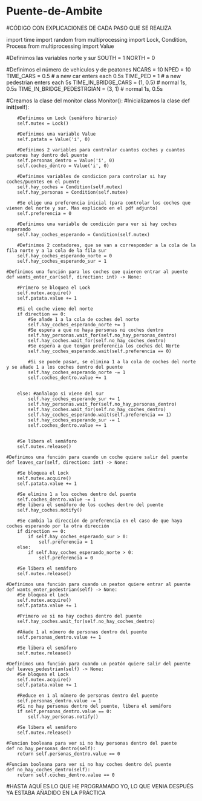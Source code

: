 # Puente-de-Ambite





#CÓDIGO CON EXPLICACIONES DE CADA PASO QUE SE REALIZA








import time
import random
from multiprocessing import Lock, Condition, Process
from multiprocessing import Value

#Definimos las variables norte y sur
SOUTH = 1
NORTH = 0

#Definimos el número de vehiculos y de peatones
NCARS = 10
NPED = 10
TIME_CARS = 0.5  # a new car enters each 0.5s
TIME_PED = 1 # a new pedestrian enters each 5s
TIME_IN_BRIDGE_CARS = (1, 0.5) # normal 1s, 0.5s
TIME_IN_BRIDGE_PEDESTRGIAN = (3, 1) # normal 1s, 0.5s



#Creamos la clase del monitor
class Monitor():
    #Inicializamos la clase
    def __init__(self):
        
        #Definimos un Lock (semáforo binario)
        self.mutex = Lock()
        
        #Definimos una variable Value
        self.patata = Value('i', 0)
        
        #Definimos 2 variables para controlar cuantos coches y cuantos peatones hay dentro del puente
        self.personas_dentro = Value('i', 0)
        self.coches_dentro = Value('i', 0)
        
        #Definimos variables de condicion para controlar si hay coches/puentes en el puente
        self.hay_coches = Condition(self.mutex)
        self.hay_personas = Condition(self.mutex)
        
        #Se elige una preferencia inicial (para controlar los coches que vienen del norte y sur. Mas explicado en el pdf adjunto)
        self.preferencia = 0
        
        #Definimos una variable de condición para ver si hay coches esperando 
        self.hay_coches_esperando = Condition(self.mutex)

        #Definimos 2 contadores, que se van a corresponder a la cola de la fila norte y a la cola de la fila sur 
        self.hay_coches_esperando_norte = 0
        self.hay_coches_esperando_sur = 1

    #Definimos una función para los coches que quieren entrar al puente
    def wants_enter_car(self, direction: int) -> None:
        
        #Primero se bloquea el Lock 
        self.mutex.acquire()
        self.patata.value += 1

        #Si el coche viene del norte
        if direction == 0:
            #Se añade 1 a la cola de coches del norte
            self.hay_coches_esperando_norte += 1
            #Se espera a que no haya personas ni coches dentro
            self.hay_personas.wait_for(self.no_hay_personas_dentro)
            self.hay_coches.wait_for(self.no_hay_coches_dentro)
            #Se espera a que tengan preferencia los coches del Norte
            self.hay_coches_esperando.wait(self.preferencia == 0)
                        
            #Si se puede pasar, se elimina 1 a la cola de coches del norte y se añade 1 a los coches dentro del puente
            self.hay_coches_esperando_norte -= 1
            self.coches_dentro.value += 1


        else: #anñalogo si viene del sur
            self.hay_coches_esperando_sur += 1
            self.hay_personas.wait_for(self.no_hay_personas_dentro)
            self.hay_coches.wait_for(self.no_hay_coches_dentro)
            self.hay_coches_esperando.wait(self.preferencia == 1)
            self.hay_coches_esperando_sur -= 1
            self.coches_dentro.value += 1

            
        #Se libera el semáforo
        self.mutex.release()

    #Definimos una función para cuando un coche quiere salir del puente
    def leaves_car(self, direction: int) -> None:
        
        #Se bloquea el Lock
        self.mutex.acquire() 
        self.patata.value += 1
        
        #Se elimina 1 a los coches dentro del puente
        self.coches_dentro.value -= 1
        #Se libera el semáforo de los coches dentro del puente
        self.hay_coches.notify()
        
        #Se cambia la dirección de preferencia en el caso de que haya coches esperando por la otra dirección
        if direction == 0:
            if self.hay_coches_esperando_sur > 0:
                self.preferencia = 1
        else:
            if self.hay_coches_esperando_norte > 0:
                self.preferencia = 0
                
        #Se libera el semáforo
        self.mutex.release()

    #Definimos una función para cuando un peaton quiere entrar al puente
    def wants_enter_pedestrian(self) -> None:
        #Se bloquea el Lock
        self.mutex.acquire()
        self.patata.value += 1

        #Primero ve si no hay coches dentro del puente
        self.hay_coches.wait_for(self.no_hay_coches_dentro)
        
        #Añade 1 al número de personas dentro del puente
        self.personas_dentro.value += 1
        
        #Se libera el semáforo
        self.mutex.release()

    #Definimos una función para cuando un peatón quiere salir del puente
    def leaves_pedestrian(self) -> None:
        #Se bloquea el Lock
        self.mutex.acquire()
        self.patata.value += 1

        #Reduce en 1 al número de personas dentro del puente
        self.personas_dentro.value -= 1
        #Si no hay personas dentro del puente, libera el semáforo
        if self.personas_dentro.value == 0:
            self.hay_personas.notify()
    
        #Se libera el semáforo
        self.mutex.release()

    #Funcion booleana para ver si no hay personas dentro del puente
    def no_hay_personas_dentro(self):
        return self.personas_dentro.value == 0
    
    #Funcion booleana para ver si no hay coches dentro del puente
    def no_hay_coches_dentro(self):
        return self.coches_dentro.value == 0


#HASTA AQUÍ ES LO QUE HE PROGRAMADO YO, LO QUE VENIA DESPUÉS YA ESTABA AÑADIDO EN LA PRÁCTICA
